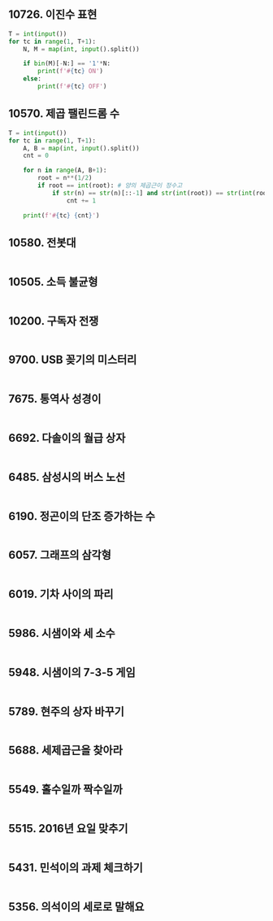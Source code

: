 ## 10726. 이진수 표현

```python
T = int(input())
for tc in range(1, T+1):
    N, M = map(int, input().split())

    if bin(M)[-N:] == '1'*N:
        print(f'#{tc} ON')
    else:
        print(f'#{tc} OFF')
```

## 10570. 제곱 팰린드롬 수

```python
T = int(input())
for tc in range(1, T+1):
    A, B = map(int, input().split())
    cnt = 0

    for n in range(A, B+1):
        root = n**(1/2)
        if root == int(root): # 양의 제곱근이 정수고
            if str(n) == str(n)[::-1] and str(int(root)) == str(int(root))[::-1]: # 둘다 회문이면
                cnt += 1

    print(f'#{tc} {cnt}')
```

## 10580. 전봇대

```python

```

## 10505. 소득 불균형

```python

```

## 10200. 구독자 전쟁

```python

```

## 9700. USB 꽂기의 미스터리

```python

```

## 7675. 통역사 성경이

```python

```

## 6692. 다솔이의 월급 상자

```python

```

## 6485. 삼성시의 버스 노선

```python

```

## 6190. 정곤이의 단조 증가하는 수

```python

```

## 6057. 그래프의 삼각형

```python

```

## 6019. 기차 사이의 파리

```python

```

## 5986. 시샘이와 세 소수

```python

```

## 5948. 시샘이의 7-3-5 게임

```python

```

## 5789. 현주의 상자 바꾸기

```python

```

## 5688. 세제곱근을 찾아라

```python

```

## 5549. 홀수일까 짝수일까

```python

```

## 5515. 2016년 요일 맞추기

```python

```

## 5431. 민석이의 과제 체크하기

```python

```

## 5356. 의석이의 세로로 말해요

```python

```

